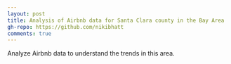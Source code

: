 ```yaml
---
layout: post
title: Analysis of Airbnb data for Santa Clara county in the Bay Area
gh-repo: https://github.com/nikibhatt
comments: true
---
```


Analyze Airbnb data to understand the trends in this area.
